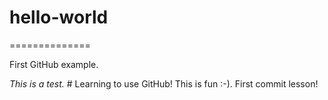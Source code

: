 # hello-world
==============

First GitHub example.

_This is a test._ # Learning to use GitHub! This is fun :-). First commit lesson! 
